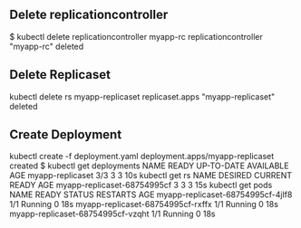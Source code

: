 ## Delete replicationcontroller

$ kubectl delete replicationcontroller myapp-rc
replicationcontroller "myapp-rc" deleted


## Delete Replicaset


kubectl delete rs myapp-replicaset
replicaset.apps "myapp-replicaset" deleted


## Create Deployment
kubectl create -f deployment.yaml 
deployment.apps/myapp-replicaset created
$ kubectl get deployments
NAME               READY   UP-TO-DATE   AVAILABLE   AGE
myapp-replicaset   3/3     3            3           10s
kubectl get rs
NAME                          DESIRED   CURRENT   READY   AGE
myapp-replicaset-68754995cf   3         3         3       15s
kubectl get pods
NAME                                READY   STATUS    RESTARTS   AGE
myapp-replicaset-68754995cf-4jlf8   1/1     Running   0          18s
myapp-replicaset-68754995cf-rxffx   1/1     Running   0          18s
myapp-replicaset-68754995cf-vzqht   1/1     Running   0          18s



